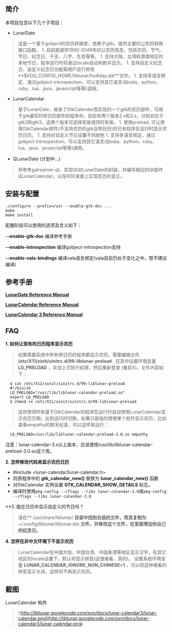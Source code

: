 ## 简介 ##

本项目包含以下几个子项目：

  * LunarDate
> 这是一个基于gobject的农历转换库，依赖于glib，提供主要的公农历转换接口函数。
    1. 目前能提供1900-2049年的公农历信息，包括农历、节气、节日、纪念日、干支、八字、生肖等等。
    1. 支持大陆、台湾和港澳地区的本地节日，程序运行时将通过locale自动判断并显示。
    1. 支持自定义纪念日，自定义纪念日功能需用户自行修改**$XDG\_CONFIG\_HOME/liblunar/hodiday.dat**文件。
    1. 支持多语言绑定，通过gobject-introspection，可以支持其它语言(如vala、python、ruby、lua、java、javascript等等)调用。

  * LunarCalendar
> 基于LunarDate，继承了GtkCalendar而实现的一个gtk的农历部件，可用于gtk编写的带日历部件的程序中。目前有两个版本2.x和3.x，分别对应于gtk2和gtk3，这两个版本可选择安装或同时安装。
    1. 使用preload, 可让使用GtkCalendar部件(不支持农历的gtk自带日历)的已有程序在运行时显示农历日历。
    1. 支持对自定义节日设置不同颜色
    1. 支持多语言绑定，通过gobject-introspection，可以支持其它语言(如vala、python、ruby、lua、java、javascript等等)调用。

  * QLunarDate (计划中...)
> 将参考gstreamer-qt，实现Qt对LunarDate的封装，并编写相应的Qt部件QLunarCalendar，以在KDE桌面上实现农历的显示。

## 安装与配置 ##

```
./configure --prefix=/usr --enable-gtk-doc ...
make
make install
```
配置阶段可以使用的选项及含义如下：

**--enable-gtk-doc**       编译参考手册

**--enable-introspection** 编译gobject-introspection支持

**--enable-vala-bindings** 编译vala语言绑定(vala目前仍处于变化之中，暂不建议编译)

## 参考手册 ##

**[LunarDate Reference Manual](http://liblunar.googlecode.com/svn/docs/lunar-date/index.html)**

**[LunarCalendar Reference Manual](http://liblunar.googlecode.com/svn/docs/lunar-calendar/index.html)**

**[LunarCalendar 3 Reference Manual](http://liblunar.googlecode.com/svn/docs/lunar-calendar3/index.html)**

## FAQ ##

**1. 如何让现有的日历程序显示农历**
> 如果需要系统中所有带日历的程序都显示农历，需要编辑文件 **/etc/X11/xinit/xinitrc.d/99-liblunar-preload** , 在其中设置环境变量 **LD\_PRELOAD** ，并加上可执行权限，然后重新登录 (重启X)。文件内容如下：

```
  $ cat /etc/X11/xinit/xinitrc.d/99-liblunar-preload 
  #!/bin/sh
  LD_PRELOAD="/usr/lib/liblunar-calendar-preload.so"
  export LD_PRELOAD
  $ chmod +x /etc/X11/xinit/xinitrc.d/99-liblunar-preload
```

> 这将使得所有基于GtkCalendar的程序在运行时自动使用LunarCalendar显示农历日期，达到运行时切换。如果只是临时想使某个软件显示农历，比如查看empathy的聊天纪录，可以这样来运行：

```
  LD_PRELOAD=/usr/lib/liblunar-calendar-preload-3.0.so empathy
```

注意：lunar-calendar-3.x以上版本，应该使用/usr/lib/liblunar-calendar-preload-3.0.so这个库。

**2. 怎样修改代码来显示农历日历**

  * #include <lunar-calendar/lunar-calendar.h>
  * 将原程序中的 **gtk\_calendar\_new()** 替换为 **lunar\_calendar\_new()** 函数
  * 对GtkCalendar 实例设置 **GTK\_CALENDAR\_SHOW\_DETAILS** 标志。
  * 编译时使用`pkg-config --cflags --libs lunar-calendar-2.0`或`pkg-config --cflags --libs lunar-calendar-3.0`

**3. 能在日历中显示自定义的节日吗？
> 请在** /usr/share/liblunar/ **目录中找到合适的文件，将其复制为** ~/.config/liblunar/liblunar.dat **文件，并修改这个文件，在里面增加你自己的纪念日。**

**4. 怎样在非中文环境下不显示农历**
> LunarCalendar在中国大陆、中国台湾、中国香港等地区显示汉字，在其它地区的locale设置下，默认将显示拼音(这很难看，真的)。
> 设置系统环境变量 **LUNAR\_CALENDAR\_IGNORE\_NON\_CHINESE=1** ，可以将这种难看的拼音显示关闭，这样将不再显示农历。

## 截图 ##

LunarCalendar 构件

> ![http://liblunar.googlecode.com/svn/docs/lunar-calendar3/lunar-calendar.png](http://liblunar.googlecode.com/svn/docs/lunar-calendar3/lunar-calendar.png)